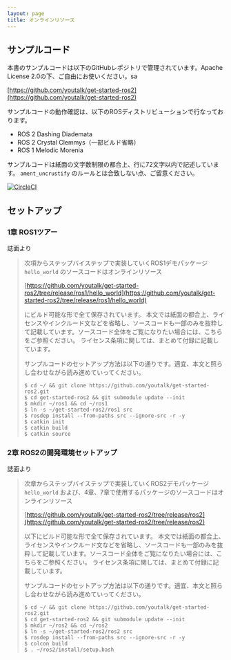```yaml
---
layout: page
title: オンラインリソース
---
```


## サンプルコード

本書のサンプルコードは以下のGitHubレポジトリで管理されています。Apache License 2.0の下、ご自由にお使いください。sa

[https://github.com/youtalk/get-started-ros2](https://github.com/youtalk/get-started-ros2)

サンプルコードの動作確認は、以下のROSディストリビューションで行なっております。

- ROS 2 Dashing Diademata
- ROS 2 Crystal Clemmys（一部ビルド省略）
- ROS 1 Melodic Morenia

サンプルコードは紙面の文字数制限の都合上、行に72文字以内で記述しています。 `ament_uncrustify` のルールとは合致しない点、ご留意ください。　

[![CircleCI](https://circleci.com/gh/youtalk/get-started-ros2.svg?style=svg)](https://circleci.com/gh/youtalk/get-started-ros2)

## セットアップ

### 1章 ROS1ツアー

誌面より

> 次項からステップバイステップで実装していくROS1デモパッケージ `hello_world` のソースコードはオンラインリソース
>
> [https://github.com/youtalk/get-started-ros2/tree/release/ros1/hello_world](https://github.com/youtalk/get-started-ros2/tree/release/ros1/hello_world)
>
> にビルド可能な形で全て保存されています。
> 本文では紙面の都合上、ライセンスやインクルード文などを省略し、ソースコードも一部のみを抜粋して記載しています。ソースコード全体をご覧になりたい場合には、こちらをご参照ください。
> ライセンス条項に関しては、まとめて付録に記載しています。
>
> サンプルコードのセットアップ方法は以下の通りです。適宜、本文と照らし合わせながら読み進めていってください。
>
> ```shell
> $ cd ~/ && git clone https://github.com/youtalk/get-started-ros2.git
> $ cd get-started-ros2 && git submodule update --init
> $ mkdir ~/ros1 && cd ~/ros1
> $ ln -s ~/get-started-ros2/ros1 src
> $ rosdep install --from-paths src --ignore-src -r -y
> $ catkin init
> $ catkin build
> $ catkin source
> ```

### 2章 ROS2の開発環境セットアップ

誌面より

> 次章からステップバイステップで実装していくROS2デモパッケージ `hello_world` および、4章、7章で使用するパッケージのソースコードはオンラインリソース
>
> [https://github.com/youtalk/get-started-ros2/tree/release/ros2](https://github.com/youtalk/get-started-ros2/tree/release/ros2)
>
> 以下にビルド可能な形で全て保存されています。
> 本文では紙面の都合上、ライセンスやインクルード文などを省略し、ソースコードも一部のみを抜粋して記載しています。ソースコード全体をご覧になりたい場合には、こちらをご参照ください。
> ライセンス条項に関しては、まとめて付録に記載しています。
>
> サンプルコードのセットアップ方法は以下の通りです。適宜、本文と照らし合わせながら読み進めていってください。
>
> ```shell
> $ cd ~/ && git clone https://github.com/youtalk/get-started-ros2.git
> $ cd get-started-ros2 && git submodule update --init
> $ mkdir ~/ros2 && cd ~/ros2
> $ ln -s ~/get-started-ros2/ros2 src
> $ rosdep install --from-paths src --ignore-src -r -y
> $ colcon build
> $ . ~/ros2/install/setup.bash
> ```
